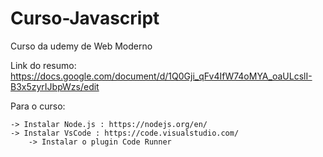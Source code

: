 # Curso-Javascript
Curso da udemy de Web Moderno

Link do resumo: https://docs.google.com/document/d/1Q0Gji_qFv4IfW74oMYA_oaULcslI-B3x5zyrIJbpWzs/edit

Para o curso:

    -> Instalar Node.js : https://nodejs.org/en/
    -> Instalar VsCode : https://code.visualstudio.com/
        -> Instalar o plugin Code Runner
